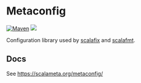 # Metaconfig

[![Maven](https://img.shields.io/maven-central/v/org.scalameta/metaconfig-core_2.12.svg?label=maven)](http://search.maven.org/#search%7Cga%7C1%7Ca%3A%22metaconfig-core_2.12%22)
![](https://github.com/scalameta/metaconfig/workflows/CI/badge.svg)

Configuration library used by
[scalafix](https://github.com/scalacenter/scalafix) and
[scalafmt](https://github.com/scalameta/scalafmt).

## Docs

See <https://scalameta.org/metaconfig/>
